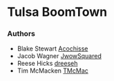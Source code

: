 # Tulsa BoomTown


### Authors
* Blake Stewart [Acochisse](https://github.com/Acochisse)
* Jacob Wagner [JwowSquared](https://github.com/JwowSquared)
* Reese Hicks [dreeseh](https://github.com/dreeseh)
* Tim McMacken [TMcMac](https://github.com/TMcMac)